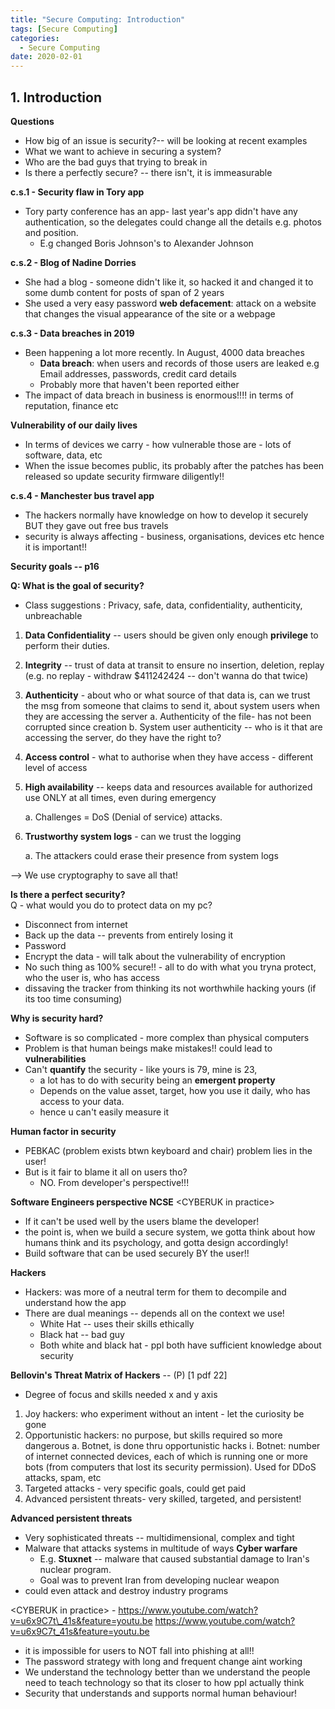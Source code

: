 ```yaml
---
title: "Secure Computing: Introduction"
tags: [Secure Computing]
categories:
  - Secure Computing
date: 2020-02-01
---
```



## 1.  **Introduction**

**Questions**

-   How big of an issue is security?-- will be looking at recent
    examples
-   What we want to achieve in securing a system?
-   Who are the bad guys that trying to break in
-   Is there a perfectly secure? -- there isn't, it is immeasurable

**c.s.1 - Security flaw in Tory app**

-   Tory party conference has an app- last year's app didn't have any
    authentication, so the delegates could change all the details e.g.
    photos and position.
    -   E.g changed Boris Johnson's to Alexander Johnson

**c.s.2 - Blog of Nadine Dorries**  

-   She had a blog - someone didn't like it, so hacked it and changed it
    to some dumb content for posts of span of 2 years
-   She used a very easy password __web defacement__: attack
    on a website that changes the visual appearance of the site or a
    webpage

**c.s.3 - Data breaches in 2019**  

-   Been happening a lot more recently. In August, 4000 data breaches
    -   __Data breach__: when users and records of those
        users are leaked e.g Email addresses, passwords, credit card
        details
    -   Probably more that haven't been reported either
-   The impact of data breach in business is enormous!!!! in terms of
    reputation, finance etc

**Vulnerability of our daily lives**

-   In terms of devices we carry - how vulnerable those are - lots of
    software, data, etc
-   When the issue becomes public, its probably after the patches has
    been released so update security firmware diligently!!

**c.s.4 - Manchester bus travel app**

-   The hackers normally have knowledge on how to develop it securely
    BUT they gave out free bus travels
-   security is always affecting - business, organisations, devices etc
    hence it is important!!

**Security goals -- p16**

__Q: What is the goal of security?__
-   Class suggestions : Privacy, safe, data, confidentiality,
    authenticity, unbreachable
1.  __Data Confidentiality__ -- users should be given only
    enough __privilege__ to perform their duties.
2.  __Integrity__ -- trust of data at transit to ensure no
    insertion, deletion, replay (e.g. no replay - withdraw \$411242424
    -- don't wanna do that twice)
3.  __Authenticity__ - about who or what source of that data
    is, can we trust the msg from someone that claims to send it, about
    system users when they are accessing the server
    a.  Authenticity of the file- has not been corrupted since creation
    b.  System user authenticity -- who is it that are accessing the server, do they have the right to?
4.  __Access control__ - what to authorise when they have
    access - different level of access

5.  __High availability__ -- keeps data and resources
    available for authorized use ONLY at all times, even during
    emergency

    a.  Challenges = DoS (Denial of service) attacks.

6.  __Trustworthy system logs__ - can we trust the logging

    a.  The attackers could erase their presence from system logs

--> We use cryptography to save all that!

**Is there a perfect security?**  
Q - what would you do to protect data on my pc?  
-   Disconnect from internet
-   Back up the data -- prevents from entirely losing it
-   Password
-   Encrypt the data - will talk about the vulnerability of encryption
-   No such thing as 100% secure!! - all to do with what you tryna
    protect, who the user is, who has access
-   dissaving the tracker from thinking its not worthwhile hacking yours
    (if its too time consuming)

**Why is security hard?**

-   Software is so complicated - more complex than physical computers
-   Problem is that human beings make mistakes!! could lead to
    **vulnerabilities**
-   Can't __quantify__ the security - like yours is 79, mine
    is 23,
    -   a lot has to do with security being an __emergent
        property__
    -   Depends on the value asset, target, how you use it daily, who
        has access to your data.
    -   hence u can't easily measure it

**Human factor in security**

-   PEBKAC (problem exists btwn keyboard and chair) problem lies in the
    user!
-   But is it fair to blame it all on users tho?
    -   NO. From developer's perspective!!!

**Software Engineers perspective NCSE** \<CYBERUK in practice\>

-   If it can't be used well by the users blame the developer!
-   the point is, when we build a secure system, we gotta think about
    how humans think and its psychology, and gotta design accordingly!
-   Build software that can be used securely BY the user!!

**Hackers**

-   Hackers: was more of a neutral term for them to decompile and
    understand how the app
-   There are dual meanings -- depends all on the context we use!
    -   White Hat -- uses their skills ethically
    -   Black hat -- bad guy
    -   Both white and black hat - ppl both have sufficient knowledge
        about security

**Bellovin's Threat Matrix of Hackers** -- (P) \[1 pdf 22\]

-   Degree of focus and skills needed x and y axis
1.  Joy hackers: who experiment without an intent - let the curiosity be
    gone
2.  Opportunistic hackers: no purpose, but skills required so more
    dangerous
    a.  Botnet, is done thru opportunistic hacks
        i.  Botnet: number of internet connected devices, each of which
            is running one or more bots (from computers that lost its
            security permission). Used for DDoS attacks, spam, etc
3.  Targeted attacks - very specific goals, could get paid
4.  Advanced persistent threats- very skilled, targeted, and persistent!

**Advanced persistent threats**

-   Very sophisticated threats -- multidimensional, complex and tight
-   Malware that attacks systems in multitude of ways **Cyber warfare**
    -   E.g. **Stuxnet** -- malware that caused substantial damage to
        Iran's nuclear program.
    -   Goal was to prevent Iran from developing nuclear weapon
-   could even attack and destroy industry programs

\<CYBERUK in practice\> -
https://www.youtube.com/watch?v=u6x9C7t\_41s&feature=youtu.be
https://www.youtube.com/watch?v=u6x9C7t_41s&feature=youtu.be

-   it is impossible for users to NOT fall into phishing at all!!
-   The password strategy with long and frequent change aint working
-   We understand the technology better than we understand the people need to teach technology so that its closer to how ppl actually think
-   Security that understands and supports normal human behaviour!
